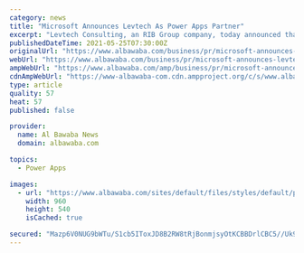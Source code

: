 ```yaml
---
category: news
title: "Microsoft Announces Levtech As Power Apps Partner"
excerpt: "Levtech Consulting, an RIB Group company, today announced that it has extended its partnership with Microsoft to be a certified Power Apps Partner Levtech Consulting, an RIB Group company ..."
publishedDateTime: 2021-05-25T07:30:00Z
originalUrl: "https://www.albawaba.com/business/pr/microsoft-announces-levtech-power-apps-partner-1429413"
webUrl: "https://www.albawaba.com/business/pr/microsoft-announces-levtech-power-apps-partner-1429413"
ampWebUrl: "https://www.albawaba.com/amp/business/pr/microsoft-announces-levtech-power-apps-partner-1429413"
cdnAmpWebUrl: "https://www-albawaba-com.cdn.ampproject.org/c/s/www.albawaba.com/amp/business/pr/microsoft-announces-levtech-power-apps-partner-1429413"
type: article
quality: 57
heat: 57
published: false

provider:
  name: Al Bawaba News
  domain: albawaba.com

topics:
  - Power Apps

images:
  - url: "https://www.albawaba.com/sites/default/files/styles/default/public/2021-05/Anilesh%20Kumar%2C%20CEO%2C%20Levtech%20Consulting.JPG?itok=FNOzJPpk"
    width: 960
    height: 540
    isCached: true

secured: "Mazp6V0NUG9bWTu/S1cb5IToxJD8B2RW8tRjBonmjsyOtKCBBDrlCBC5//Uk9vlnb05Fo7Pru+B2MXdszJfEnhiuqAvCwQGgQ6oKOFwdXEXoEtN9Pr/qIU+4Eo3SXqewTSZBjziY8gBmyX7qEqJP2dcI0DpjJn+TUzRQnluUHk5mQAADlHwgqtknPGTkDnvt04Lmh+ciXmQCooJToc4HX1cX8c0JaTc9TFxulho8Ya5iKzY3WsdWxsLluSQ/mWnpt4X7J1EdHY1xG+F4zZPW6PV4NGV3elhgaeuYi2vbSPvelhyU8c+ce465JR/osKMBGnLc8tShIA4e1qzaVO83V3ojC2A+g6RdiHIYdZKyV2U=;ZvJnJA/DHB7BNWkUp4usrA=="
---
```


